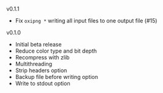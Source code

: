 v0.1.1
 - Fix `oxipng *` writing all input files to one output file (#15)

v0.1.0
 - Initial beta release
 - Reduce color type and bit depth
 - Recompress with zlib
 - Multithreading
 - Strip headers option
 - Backup file before writing option
 - Write to stdout option

